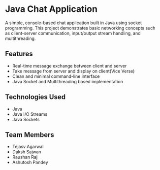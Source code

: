 # Java Chat Application

A simple, console-based chat application built in Java using socket programming. This project demonstrates basic networking concepts such as client-server communication, input/output stream handling, and multithreading.

## Features

- Real-time message exchange between client and server
- Take message from server and display on client(Vice Verse)
- Clean and minimal command-line interface
- Java Socket and Multithreading based implementation

## Technologies Used

- Java
- Java I/O Streams
- Java Sockets

## Team Members

- Tejasv Agarwal
- Daksh Sajwan
- Raushan Raj
- Ashutosh Pandey
